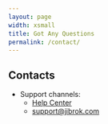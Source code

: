 ```yaml
---
layout: page
width: xsmall
title: Got Any Questions
permalink: /contact/
---
```


## Contacts

* Support channels:
    * [Help Center](https://jibrok.atlassian.net/servicedesk/customer/portals)
    * [support@jibrok.com](mailto:support@jibrok.com)
   
[//]: # (* You can also contact us in social networks:)
[//]: # (    * <a href="https://twitter.com/JiBrok_apps" class="uk-icon-link uk-icon" target="_blank"><img src="/uploads/social/twitter.svg" alt="rss" style="width: 20px; height: 20px;" loading="lazy"></a>)
    